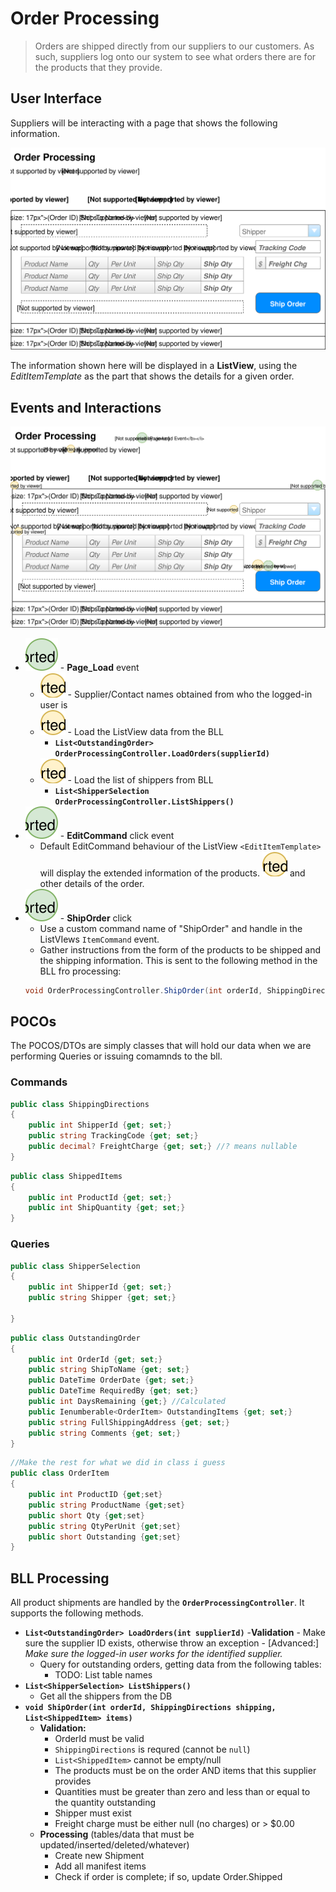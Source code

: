 # Order Processing

> Orders are shipped directly from our suppliers to our customers. As such, suppliers log onto our system to see what orders there are for the products that they provide.

## User Interface

Suppliers will be interacting with a page that shows the following information.

![Mockup](./Shipping-Orders.svg)

The information shown here will be displayed in a **ListView**, using the *EditItemTemplate* as the part that shows the details for a given order.

## Events and Interactions

![Plan](Shipping-Orders-plan.svg)
- ![](1.svg) - **Page_Load** event
    - ![](A.svg) - Supplier/Contact names obtained from who the logged-in user is
    - ![](B.svg) - Load the ListView data from the BLL 
        - **`List<OutstandingOrder> OrderProcessingController.LoadOrders(supplierId)`**
    - ![](c.svg) - Load the list of shippers from BLL
        - **`List<ShipperSelection OrderProcessingController.ListShippers()`**
- ![](2.svg) - **EditCommand** click event
    - Default EditCommand behaviour of the ListView ` <EditItemTemplate> ` will display the extended information of the products. ![](D.svg) and other details of the order.
- ![](3.svg) - **ShipOrder** click
    - Use a custom command name of "ShipOrder" and handle in the ListVIews `ItemCommand` event.
    - Gather instructions from the form of the products to be shipped and the shipping information. This is sent to the following method in the BLL fro processing:
    ```csharp
    void OrderProcessingController.ShipOrder(int orderId, ShippingDirections shipping, List<ShippedItem> items)
    ```
## POCOs

The POCOS/DTOs are simply classes that will hold our data when we are performing Queries or issuing comamnds to the bll. 

### Commands

```csharp
public class ShippingDirections
{
    public int ShipperId {get; set;}
    public string TrackingCode {get; set;}
    public decimal? FreightCharge {get; set;} //? means nullable
}
```

```csharp
public class ShippedItems
{
    public int ProductId {get; set;}
    public int ShipQuantity {get; set;}
}
```

### Queries

```csharp
public class ShipperSelection
{
    public int ShipperId {get; set;}
    public string Shipper {get; set;}

}
```
```csharp
public class OutstandingOrder
{
    public int OrderId {get; set;}
    public string ShipToName {get; set;}
    public DateTime OrderDate {get; set;}
    public DateTime RequiredBy {get; set;}
    public int DaysRemaining {get;} //Calculated
    public Ienumberable<OrderItem> OutstandingItems {get; set;}
    public string FullShippingAddress {get; set;}
    public string Comments {get; set;}
}
```

```csharp
//Make the rest for what we did in class i guess
public class OrderItem
{
    public int ProductID {get;set}
    public string ProductName {get;set}
    public short Qty {get;set}
    public string QtyPerUnit {get;set}
    public short Outstanding {get;set}
}
```

## BLL Processing

All product shipments are handled by the **`OrderProcessingController`**. It supports the following methods.

- **`List<OutstandingOrder> LoadOrders(int supplierId)`**
    -**Validation**
        - Make sure the supplier ID exists, otherwise throw an exception
        - [Advanced:] *Make sure the logged-in user works for the identified supplier.*
    - Query for outstanding orders, getting data from the following tables: 
        - TODO: List table names
- **`List<ShipperSelection> ListShippers()`**
    - Get all the shippers from the DB
- **`void ShipOrder(int orderId, ShippingDirections shipping, List<ShippedItem> items)`**
    - **Validation:**
        - OrderId must be valid
        - `ShippingDirections` is requred (cannot be `null`)
        - `List<ShippedItem>` cannot be empty/null
        - The products must be on the order AND items that this supplier provides
        - Quantities must be greater than zero and less than or equal to the quantity outstanding
        - Shipper must exist
        - Freight charge must be either null (no charges) or > $0.00
    - **Processing** (tables/data that must be updated/inserted/deleted/whatever)
        - Create new Shipment
        - Add all manifest items
        - Check if order is complete; if so, update Order.Shipped